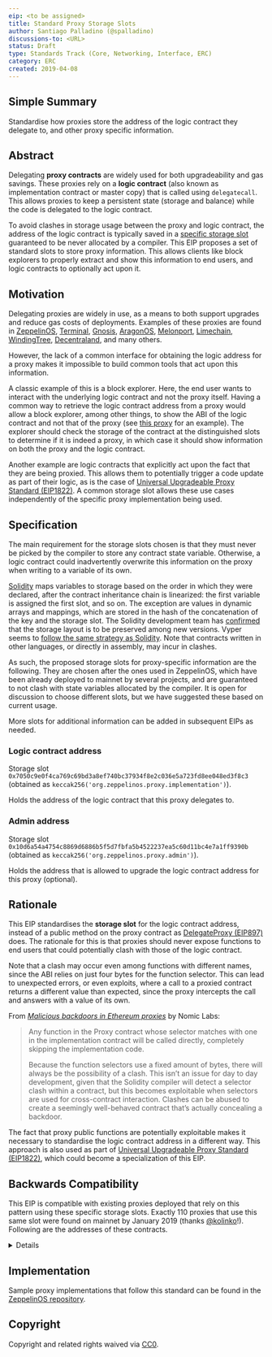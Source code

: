 ```yaml
---
eip: <to be assigned>
title: Standard Proxy Storage Slots
author: Santiago Palladino (@spalladino)
discussions-to: <URL>
status: Draft
type: Standards Track (Core, Networking, Interface, ERC)
category: ERC
created: 2019-04-08
---
```


<!--You can leave these HTML comments in your merged EIP and delete the visible duplicate text guides, they will not appear and may be helpful to refer to if you edit it again. This is the suggested template for new EIPs. Note that an EIP number will be assigned by an editor. When opening a pull request to submit your EIP, please use an abbreviated title in the filename, `eip-draft_title_abbrev.md`. The title should be 44 characters or less.-->

## Simple Summary
<!--"If you can't explain it simply, you don't understand it well enough." Provide a simplified and layman-accessible explanation of the EIP.-->
Standardise how proxies store the address of the logic contract they delegate to, and other proxy specific information.

## Abstract
<!--A short (~200 word) description of the technical issue being addressed.-->
Delegating **proxy contracts** are widely used for both upgradeability and gas savings. These proxies rely on a **logic contract** (also known as implementation contract or master copy) that is called using `delegatecall`. This allows proxies to keep a persistent state (storage and balance) while the code is delegated to the logic contract. 

To avoid clashes in storage usage between the proxy and logic contract, the address of the logic contract is typically saved in a [specific storage slot](https://blog.zeppelinos.org/upgradeability-using-unstructured-storage/) guaranteed to be never allocated by a compiler. This EIP proposes a set of standard slots to store proxy information. This allows clients like block explorers to properly extract and show this information to end users, and logic contracts to optionally act upon it.

## Motivation
<!--The motivation is critical for EIPs that want to change the Ethereum protocol. It should clearly explain why the existing protocol specification is inadequate to address the problem that the EIP solves. EIP submissions without sufficient motivation may be rejected outright.-->
Delegating proxies are widely in use, as a means to both support upgrades and reduce gas costs of deployments. Examples of these proxies are found in [ZeppelinOS](https://blog.zeppelinos.org/the-transparent-proxy-pattern/), [Terminal](https://medium.com/terminaldotco/escape-hatch-proxy-efb681de108d), [Gnosis](https://blog.gnosis.pm/solidity-delegateproxy-contracts-e09957d0f201), [AragonOS](https://github.com/aragon/aragonOS/blob/dev/contracts/common/DelegateProxy.sol), [Melonport](https://github.com/melonproject/melon-mail/blob/782aeff9418ac8cdd80875fd6c400bf96f3b03b3/solidity/contracts/DelegateProxy.sol), [Limechain](https://github.com/LimeChain/UpgradeableSolidityContract/blob/14bcabc338130fb2aba2ce8bd27b885305566fce/contracts/Upgradeability/Forwardable.sol), [WindingTree](https://github.com/windingtree/upgradeable-token-labs/blob/af3b66096091d8282d5c9c55c33365315d85f3e1/contracts/upgradable/DelegateProxy.sol), [Decentraland](https://github.com/decentraland/land/blob/5154046844f6f94a5074e82abe01381e6fd7c39d/contracts/upgradable/DelegateProxy.sol), and many others.

However, the lack of a common interface for obtaining the logic address for a proxy makes it impossible to build common tools that act upon this information.

A classic example of this is a block explorer. Here, the end user wants to interact with the underlying logic contract and not the proxy itself. Having a common way to retrieve the logic contract address from a proxy would allow a block explorer, among other things, to show the ABI of the logic contract and not that of the proxy (see [this proxy](https://etherscan.io/token/0x00fdae9174357424a78afaad98da36fd66dd9e03#readContract) for an example). The explorer should check the storage of the contract at the distinguished slots to determine if it is indeed a proxy, in which case it should show information on both the proxy and the logic contract.

Another example are logic contracts that explicitly act upon the fact that they are being proxied. This allows them to potentially trigger a code update as part of their logic, as is the case of [Universal Upgradeable Proxy Standard (EIP1822)](https://eips.ethereum.org/EIPS/eip-1822). A common storage slot allows these use cases independently of the specific proxy implementation being used.

## Specification
<!--The technical specification should describe the syntax and semantics of any new feature. The specification should be detailed enough to allow competing, interoperable implementations for any of the current Ethereum platforms (go-ethereum, parity, cpp-ethereum, ethereumj, ethereumjs, and [others](https://github.com/ethereum/wiki/wiki/Clients)).-->
The main requirement for the storage slots chosen is that they must never be picked by the compiler to store any contract state variable. Otherwise, a logic contract could inadvertently overwrite this information on the proxy when writing to a variable of its own.

[Solidity](https://solidity.readthedocs.io/en/v0.4.21/miscellaneous.html#layout-of-state-variables-in-storage) maps variables to storage based on the order in which they were declared, after the contract inheritance chain is linearized: the first variable is assigned the first slot, and so on. The exception are values in dynamic arrays and mappings, which are stored in the hash of the concatenation of the key and the storage slot. The Solidity development team has [confirmed](https://twitter.com/ethchris/status/1073692785176444928) that the storage layout is to be preserved among new versions. Vyper seems to [follow the same strategy as Solidity](https://github.com/ethereum/vyper/issues/769). Note that contracts written in other languages, or directly in assembly, may incur in clashes.

As such, the proposed storage slots for proxy-specific information are the following. They are chosen after the ones used in ZeppelinOS, which have been already deployed to mainnet by several projects, and are guaranteed to not clash with state variables allocated by the compiler. It is open for discussion to choose different slots, but we have suggested these based on current usage.

More slots for additional information can be added in subsequent EIPs as needed.

### Logic contract address

Storage slot `0x7050c9e0f4ca769c69bd3a8ef740bc37934f8e2c036e5a723fd8ee048ed3f8c3`
(obtained as `keccak256('org.zeppelinos.proxy.implementation')`).

Holds the address of the logic contract that this proxy delegates to.

### Admin address

Storage slot `0x10d6a54a4754c8869d6886b5f5d7fbfa5b4522237ea5c60d11bc4e7a1ff9390b`
(obtained as `keccak256('org.zeppelinos.proxy.admin')`).

Holds the address that is allowed to upgrade the logic contract address for this proxy (optional).

## Rationale
<!--The rationale fleshes out the specification by describing what motivated the design and why particular design decisions were made. It should describe alternate designs that were considered and related work, e.g. how the feature is supported in other languages. The rationale may also provide evidence of consensus within the community, and should discuss important objections or concerns raised during discussion.-->

This EIP standardises the **storage slot** for the logic contract address, instead of a public method on the proxy contract as [DelegateProxy (EIP897)](https://eips.ethereum.org/EIPS/eip-897) does. The rationale for this is that proxies should never expose functions to end users that could potentially clash with those of the logic contract. 

Note that a clash may occur even among functions with different names, since the ABI relies on just four bytes for the function selector. This can lead to unexpected errors, or even exploits, where a call to a proxied contract returns a different value than expected, since the proxy intercepts the call and answers with a value of its own. 

From [_Malicious backdoors in Ethereum proxies_](https://medium.com/nomic-labs-blog/malicious-backdoors-in-ethereum-proxies-62629adf3357) by Nomic Labs:

> Any function in the Proxy contract whose selector matches with one in the implementation contract will be called directly, completely skipping the implementation code.
> 
> Because the function selectors use a fixed amount of bytes, there will always be the possibility of a clash. This isn’t an issue for day to day development, given that the Solidity compiler will detect a selector clash within a contract, but this becomes exploitable when selectors are used for cross-contract interaction. Clashes can be abused to create a seemingly well-behaved contract that’s actually concealing a backdoor.

The fact that proxy public functions are potentially exploitable makes it necessary to standardise the logic contract address in a different way. This approach is also used as part of [Universal Upgradeable Proxy Standard (EIP1822)](https://eips.ethereum.org/EIPS/eip-1822), which could become a specialization of this EIP.

## Backwards Compatibility
<!--All EIPs that introduce backwards incompatibilities must include a section describing these incompatibilities and their severity. The EIP must explain how the author proposes to deal with these incompatibilities. EIP submissions without a sufficient backwards compatibility treatise may be rejected outright.-->
This EIP is compatible with existing proxies deployed that rely on this pattern using these specific storage slots. Exactly 110 proxies that use this same slot were found on mainnet by January 2019 (thanks [@kolinko](https://github.com/kolinko)!). Following are the addresses of these contracts.

<details>
0xAACbadE46A99B162113C925452fDead63e1dc1F2
0xA0b86991c6218b36c1d19D4a2e9Eb0cE3606eB48
0xB6E580bA48c6cAf974903C05C79409938Ac269fa
0x9fC6E486B6b1A1ff96aeF72Deaf0c2Ff46aa01c0
0xf0655f7AeDf09ef8CeB2232B037209CE0BFE6417
0x1489d01712FA4dCa39c24666Eb7bf33c194058DC
0xdc131d78C648560c1FDD46a0D81E3DFD2fDC5224
0x959e104E1a4dB6317fA58F8295F586e1A978c297
0x83433C0c4f726EA1e5f8D85BB63DAF852BCe9450
0x141bc20b41C92401a91D05F906bD18663bb8841B
0xe8536e99C9D30C6807BABD63Dc9fF8386b86aded
0xf324D70F328d1af931128fEd39cf61FaE7FD20E5
0x3FCCE645D31774f34bC0DF9E4257D3d680104937
0xcf55D22b0C6F4D783f8593741dEd453c804ea12F
0x9553983E11735bb8dcCB59eD92462F1C96948E0F
0x8b3fD36E3a1e8E18e8a8d416c07072Db512f7C30
0xe9a17561c6D9E37a156e3250583B3A06BD2727Ca
0x7B00aE36C7485B678Fe945c2DD9349Eb5Baf7b6B
0x9cCbae575b54DC4C80629FD5b71D03cEf0278902
0xC9d92014684558b35C4Aef0f0bC9D3098bC91F13
0xb698938b41AbE65f0Bb3c4cee428b4aDb2A5D5D9
0xF485712a8F14C81c331E7C1341704c3434DA65CD
0x8A3b14355692F60C5b97D8FBd4F571cCfe02D3A6
0x9db37d15FEFbF42DC390c3c81fee453465841038
0x038c8f9aBC21BF6575f49FcE9a1eD7a69301A49B
0x5E79b05c21fF95710062942045064AE15262323e
0x6aB36216C7fF05ca968101CA0501C9C1bA449787
0x1dbA1C36BD64db47D835622C3a5cA1fB0cdf864f
0x8DDd6aBf3a2CD497E03426BD254f66b3cC19ffFB
0x7900e8cEAe0f40741fCC2C1BBEAaF60604cAbB83
0x24Cad2Ef40685B35A13a60F93C80f1F681B52fE9
0x6De037ef9aD2725EB40118Bb1702EBb27e4Aeb24
0xfe5610a03Ed7872710F40778591740415F7E4D6d
0xBAfDD76f3e9AFa61394b04FD37f9BdD3206BdD24
0xE22e63605806006ca5dFeCa846Eb041d70f1D852
0xaCa419FbAB8AEFabA1EA067206D048eA4527Fe3f
0xb705fBB649c51aD3c615b6C806192802C1A8e2F4
0xF821b941c1d4eca346eb35ec92D366fE415e2186
0x00cfD77Fb89432037199857d827BEC887cede17A
0x366842DFcE170CA1cD4445a9a8c91c4a768FB797
0xb842722c8bb8510c20b3Dbbb934C9d4802650b8a
0x00fDAE9174357424A78aFAAd98da36Fd66dD9E03
0xE88778E100Cc2170cc28a6feE5533bB1c7778E71
0x6Fd49c2C3fbF84a89f5dd7B10dBAB6372F496819
0x2e3daacf773fd11a981933DbF729093233203bd5
0xFf488FD296c38a24CCcC60B43DD7254810dAb64e
0xb0A8aDBC7BD27a97742C7b64aC16e730ED5EF50a
0x0155A467908f2Cf36108Ae165b1028885CdD595C
0x6D5658158518C073E4805BB398Ad9233632057a2
0x99A68D46D23F9a4592d9e080f6e3d69552b3a2F9
0x2EcdC9A5c305435B9432727fcA6351C3aA0FBD0b
0xAf4Fdd31d4BC4D5987137A4A97396C44c3B219b7
0x98b5346b22cD55381fDb249d4F7DA7aD01C12118
0x2B3588bC1FBc553C0988FdDF076ffd662f9c7176
0xcee2Aa0e9F4BB8E0D7ac0D0Cb6739E4B72078cC6
0xA7E26d3455629a01d9136BF4F9a1644634934773
0x0a66f99F389783201eA4edDe3F49c45c1beb5F95
0x43e023f4A891F8e5e4198E760e86C254A93A840f
0x4AeF6dc7969d91D59d8A9891541abfDB4CB82A17
0x46Bfcf4811b7A60CD05520125D799A172cD025Ca
0xF6D950DBC0b3841a3B960F4321424E333e777FE6
0x7C99b4c381f81b22416C977f9FE4D72806a35De5
0x1Ace37F1d9048c8fEb856D39411e3fcd2f57125A
0xeF2C3bC801C29468870Da09B498ABdC010d05dA7
0xC7d911F198f57B32C089f725F8eF894D6FeCe9Da
0x5957f64d07d0039D7c3d977CB38D33F7DbdA4b89
0x01368366A2B256E14e967C9acfd87440aC1d9Cca
0x9ce894a11AdA19881aB560A5091A4cc3fF8f2d84
0x1F7A2Fb8B999E928c463fe9A4844833f5EFDA84A
0x92678E568FD6019f7c773EA8f6b3933a9fdD061b
0x6355d4F22368bD7b8F961392b94d75b707D19bf2
0x00319F722bd546182cB2c701cA254146D3F084fC
0xa032cd66751e74Fc2CEc2d3f530704758a9Aa792
0x84990D99d35F5a3e6487430381a8E6B9328743c2
0xE2f35dc1724E07494466FFC2B78C9cA973ceD5Cb
0x4eF94A2ACfF7011e995631c6865cc50a7d0C7f9F
0x6242574f033556E2F6CEaEF362190580B1c9A360
0x7c205273C3416Af9E226bECeb6b31A32bDaF6CFA
0x965602a405f78D095F5c36DE2165ae60693bC650
0x3aFfCCa64c2A6f4e3B6Bd9c64CD2C969EFd1ECBe
0x70cB9F639893761fc72E6EDd80Ec40EF0DD7231D
0xeE3CA8C8B5Ea3c2Aa293B0fD2E61B3638D953241
0x6cDB08d7A67C8C7381dEabCFdea885520B651a45
0x04Eab683391502DB39b952D89F4b99bb63E24B62
0x4E24ae34d4b781764148168ACA0D60162f4015B9
0xE88ddB5C07BF45a3944b8E2DAdaC58E82Cc05942
0x082dc075F8556ddd4E2A9f61fd6145B490aB1558
0xD2902371D10E2b2B511419A03e0f571bAEC3e7f7
0x8644b70D1E40E954D8397e79a210624Cbc22E1FE
0x21683397Aa53AAf7BaCA416C27f2c1e0e84bB493
0xfd61573e565462B8De96C3392Cc5634FB074e8Eb
0x1410d4eC3D276C0eBbf16ccBE88A4383aE734eD0
0xBE729D06DD2D7B2e953b40E234c62Bd5F0204a12
0x04f14fe9C7843A2c7e319EB1D666B9131C7E15b7
0x6ca1dAe56B80b65ceE201b541D282D803AE253Dd
0x5937512B02555967a01d78B0994F53168A985aC4
0x3401CAb9bEe49bCb76E13A8A09619e53D45C0AF0
0x8C461c8E8e5fD9aDb34601E75aD6Cb5B53db4544
0x04c1eD360ABf2852647CE2a1CBc800d1b664a9C9
0x1DC94d2470217D47A599771913dc0A0a9543bF2F
0x8C5Dde4217D416347596CE801fa9C7950CBf8B7f
0x4F1a2D9D1Cb092074d87b8D74771738564288927
0x954b890704693af242613edEf1B603825afcD708
0x6A8FB6e96FF8bc580b66591064855B4E29B22B02
0x63B049Db07157dE1aDea99E49CC1b5bF4FAa1B19
0x165F504306f0187D03DA44bAC40cDb3f8c53dcBe
0x7eAf7C8458204f71943A3E07F31f6B14E62F2bD8
0x8E870D67F660D95d5be530380D0eC0bd388289E1
0xA991aEAC42FFdEe21e86EA4f20148092722C73ff
0x86e8D8c86fD3685Be57B83DD23Ca91585f1A92F9
</details>

## Implementation
<!--The implementations must be completed before any EIP is given status "Final", but it need not be completed before the EIP is accepted. While there is merit to the approach of reaching consensus on the specification and rationale before writing code, the principle of "rough consensus and running code" is still useful when it comes to resolving many discussions of API details.-->
Sample proxy implementations that follow this standard can be found in the [ZeppelinOS repository](https://github.com/zeppelinos/zos/blob/dc9e4ed/packages/lib/contracts/upgradeability/BaseUpgradeabilityProxy.sol).

## Copyright
Copyright and related rights waived via [CC0](https://creativecommons.org/publicdomain/zero/1.0/).
